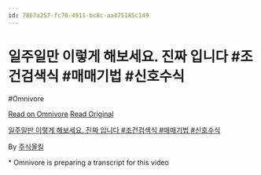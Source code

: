 ```yaml
---
id: 7867a257-fc70-4911-bc8c-aa475185c149
---
```


# 일주일만 이렇게 해보세요. 진짜 입니다  #조건검색식  #매매기법 #신호수식
#Omnivore
 
[Read on Omnivore](https://omnivore.app/me/https-youtube-com-watch-v-j-teu-oeb-7-g-19287fc0fd5)
[Read Original](https://youtube.com/watch?v=J-teuOEB7_g)
 
[일주일만 이렇게 해보세요. 진짜 입니다 #조건검색식 #매매기법 #신호수식](https://youtube.com/watch?v=J-teuOEB7%5Fg)

By [주식올킬](https://www.youtube.com/@stock%5FALLKILL)

\* Omnivore is preparing a transcript for this video